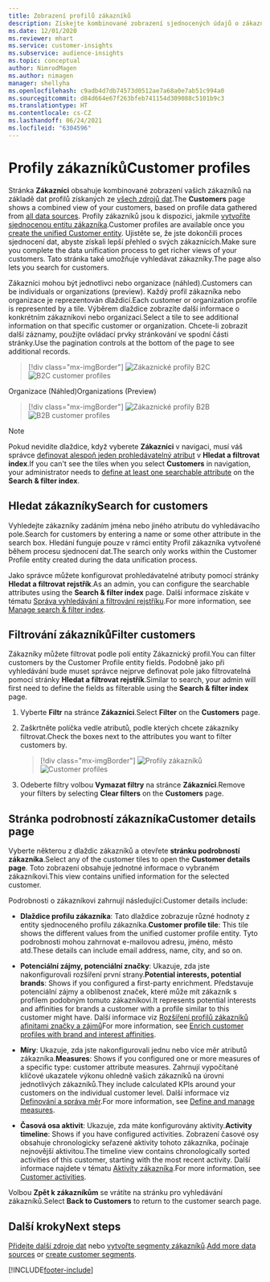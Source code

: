 ```yaml
---
title: Zobrazení profilů zákazníků
description: Získejte kombinované zobrazení sjednocených údajů o zákaznících.
ms.date: 12/01/2020
ms.reviewer: mhart
ms.service: customer-insights
ms.subservice: audience-insights
ms.topic: conceptual
author: NimrodMagen
ms.author: nimagen
manager: shellyha
ms.openlocfilehash: c9adb4d7db74573d0512ae7a68a0e7ab51c994a0
ms.sourcegitcommit: d84d664e67f263bfeb741154d309088c5101b9c3
ms.translationtype: HT
ms.contentlocale: cs-CZ
ms.lasthandoff: 06/24/2021
ms.locfileid: "6304596"
---
```

# <a name="customer-profiles"></a><span data-ttu-id="10d41-103">Profily zákazníků</span><span class="sxs-lookup"><span data-stu-id="10d41-103">Customer profiles</span></span>

<span data-ttu-id="10d41-104">Stránka **Zákazníci** obsahuje kombinované zobrazení vašich zákazníků na základě dat profilů získaných ze [všech zdrojů dat](data-sources.md).</span><span class="sxs-lookup"><span data-stu-id="10d41-104">The **Customers** page shows a combined view of your customers, based on profile data gathered from [all data sources](data-sources.md).</span></span> <span data-ttu-id="10d41-105">Profily zákazníků jsou k dispozici, jakmile [vytvoříte sjednocenou entitu zákazníka](data-unification.md).</span><span class="sxs-lookup"><span data-stu-id="10d41-105">Customer profiles are available once you [create the unified Customer entity](data-unification.md).</span></span> <span data-ttu-id="10d41-106">Ujistěte se, že jste dokončili proces sjednocení dat, abyste získali lepší přehled o svých zákaznících.</span><span class="sxs-lookup"><span data-stu-id="10d41-106">Make sure you complete the data unification process to get richer views of your customers.</span></span> <span data-ttu-id="10d41-107">Tato stránka také umožňuje vyhledávat zákazníky.</span><span class="sxs-lookup"><span data-stu-id="10d41-107">The page also lets you search for customers.</span></span>

<span data-ttu-id="10d41-108">Zákazníci mohou být jednotlivci nebo organizace (náhled).</span><span class="sxs-lookup"><span data-stu-id="10d41-108">Customers can be individuals or organizations (preview).</span></span> <span data-ttu-id="10d41-109">Každý profil zákazníka nebo organizace je reprezentován dlaždicí.</span><span class="sxs-lookup"><span data-stu-id="10d41-109">Each customer or organization profile is represented by a tile.</span></span> <span data-ttu-id="10d41-110">Výběrem dlaždice zobrazíte další informace o konkrétním zákazníkovi nebo organizaci.</span><span class="sxs-lookup"><span data-stu-id="10d41-110">Select a tile to see additional information on that specific customer or organization.</span></span> <span data-ttu-id="10d41-111">Chcete-li zobrazit další záznamy, použijte ovládací prvky stránkování ve spodní části stránky.</span><span class="sxs-lookup"><span data-stu-id="10d41-111">Use the pagination controls at the bottom of the page to see additional records.</span></span>

> [!div class="mx-imgBorder"] 
> <span data-ttu-id="10d41-112">![Zákaznické profily B2C](media/profiles-customers.png "Zákaznické profily B2C")</span><span class="sxs-lookup"><span data-stu-id="10d41-112">![B2C customer profiles](media/profiles-customers.png "B2C customer profiles")</span></span>

<span data-ttu-id="10d41-113">Organizace (Náhled)</span><span class="sxs-lookup"><span data-stu-id="10d41-113">Organizations (Preview)</span></span>
> [!div class="mx-imgBorder"] 
> <span data-ttu-id="10d41-114">![Zákaznické profily B2B](media/profile-customers-b2b.png "Zákaznické profily B2B")</span><span class="sxs-lookup"><span data-stu-id="10d41-114">![B2B customer profiles](media/profile-customers-b2b.png "B2B customer profiles")</span></span>

> [!NOTE]
> <span data-ttu-id="10d41-115">Pokud nevidíte dlaždice, když vyberete **Zákazníci** v navigaci, musí váš správce [definovat alespoň jeden prohledávatelný atribut](search-filter-index.md) v **Hledat a filtrovat index**.</span><span class="sxs-lookup"><span data-stu-id="10d41-115">If you can't see the tiles when you select **Customers** in navigation, your administrator needs to [define at least one searchable attribute](search-filter-index.md) on the **Search & filter index**.</span></span>

## <a name="search-for-customers"></a><span data-ttu-id="10d41-116">Hledat zákazníky</span><span class="sxs-lookup"><span data-stu-id="10d41-116">Search for customers</span></span>

<span data-ttu-id="10d41-117">Vyhledejte zákazníky zadáním jména nebo jiného atributu do vyhledávacího pole.</span><span class="sxs-lookup"><span data-stu-id="10d41-117">Search for customers by entering a name or some other attribute in the search box.</span></span> <span data-ttu-id="10d41-118">Hledání funguje pouze v rámci entity Profil zákazníka vytvořené během procesu sjednocení dat.</span><span class="sxs-lookup"><span data-stu-id="10d41-118">The search only works within the Customer Profile entity created during the data unification process.</span></span>

<span data-ttu-id="10d41-119">Jako správce můžete konfigurovat prohledávatelné atributy pomocí stránky **Hledat a filtrovat rejstřík**.</span><span class="sxs-lookup"><span data-stu-id="10d41-119">As an admin, you can configure the searchable attributes using the **Search & filter index** page.</span></span> <span data-ttu-id="10d41-120">Další informace získáte v tématu [Správa vyhledávání a filtrování rejstříku](search-filter-index.md).</span><span class="sxs-lookup"><span data-stu-id="10d41-120">For more information, see [Manage search & filter index](search-filter-index.md).</span></span>

## <a name="filter-customers"></a><span data-ttu-id="10d41-121">Filtrování zákazníků</span><span class="sxs-lookup"><span data-stu-id="10d41-121">Filter customers</span></span>

<span data-ttu-id="10d41-122">Zákazníky můžete filtrovat podle polí entity Zákaznický profil.</span><span class="sxs-lookup"><span data-stu-id="10d41-122">You can filter customers by the Customer Profile entity fields.</span></span> <span data-ttu-id="10d41-123">Podobně jako při vyhledávání bude muset správce nejprve definovat pole jako filtrovatelná pomocí stránky **Hledat a filtrovat rejstřík**.</span><span class="sxs-lookup"><span data-stu-id="10d41-123">Similar to search, your admin will first need to define the fields as filterable using the **Search & filter index** page.</span></span>

1. <span data-ttu-id="10d41-124">Vyberte **Filtr** na stránce **Zákazníci**.</span><span class="sxs-lookup"><span data-stu-id="10d41-124">Select **Filter** on the **Customers** page.</span></span>

2. <span data-ttu-id="10d41-125">Zaškrtněte políčka vedle atributů, podle kterých chcete zákazníky filtrovat.</span><span class="sxs-lookup"><span data-stu-id="10d41-125">Check the boxes next to the attributes you want to filter customers by.</span></span>

   > [!div class="mx-imgBorder"] 
   > <span data-ttu-id="10d41-126">![Profily zákazníků](media/profiles-customers3.png "Profily zákazníků")</span><span class="sxs-lookup"><span data-stu-id="10d41-126">![Customer profiles](media/profiles-customers3.png "Customer profiles")</span></span>

3. <span data-ttu-id="10d41-127">Odeberte filtry volbou **Vymazat filtry** na stránce **Zákazníci**.</span><span class="sxs-lookup"><span data-stu-id="10d41-127">Remove your filters by selecting **Clear filters** on the **Customers** page.</span></span>

##  <a name="customer-details-page"></a><span data-ttu-id="10d41-128">Stránka podrobností zákazníka</span><span class="sxs-lookup"><span data-stu-id="10d41-128">Customer details page</span></span>

<span data-ttu-id="10d41-129">Vyberte některou z dlaždic zákazníků a otevřete **stránku podrobností zákazníka**.</span><span class="sxs-lookup"><span data-stu-id="10d41-129">Select any of the customer tiles to open the **Customer details page**.</span></span> <span data-ttu-id="10d41-130">Toto zobrazení obsahuje jednotné informace o vybraném zákazníkovi.</span><span class="sxs-lookup"><span data-stu-id="10d41-130">This view contains unified information for the selected customer.</span></span>

<span data-ttu-id="10d41-131">Podrobnosti o zákazníkovi zahrnují následující:</span><span class="sxs-lookup"><span data-stu-id="10d41-131">Customer details include:</span></span>

-   <span data-ttu-id="10d41-132">**Dlaždice profilu zákazníka**: Tato dlaždice zobrazuje různé hodnoty z entity sjednoceného profilu zákazníka.</span><span class="sxs-lookup"><span data-stu-id="10d41-132">**Customer profile tile**: This tile shows the different values from the unified customer profile entity.</span></span> <span data-ttu-id="10d41-133">Tyto podrobnosti mohou zahrnovat e-mailovou adresu, jméno, město atd.</span><span class="sxs-lookup"><span data-stu-id="10d41-133">These details can include email address, name, city, and so on.</span></span> 

-   <span data-ttu-id="10d41-134">**Potenciální zájmy, potenciální značky**: Ukazuje, zda jste nakonfigurovali rozšíření první strany.</span><span class="sxs-lookup"><span data-stu-id="10d41-134">**Potential interests, potential brands**: Shows if you configured a first-party enrichment.</span></span> <span data-ttu-id="10d41-135">Představuje potenciální zájmy a oblíbenost značek, které může mít zákazník s profilem podobným tomuto zákazníkovi.</span><span class="sxs-lookup"><span data-stu-id="10d41-135">It represents potential interests and affinities for brands a customer with a profile similar to this customer might have.</span></span> <span data-ttu-id="10d41-136">Další informace viz [Rozšíření profilů zákazníků afinitami značky a zájmů](enrichment-microsoft.md)</span><span class="sxs-lookup"><span data-stu-id="10d41-136">For more information, see [Enrich customer profiles with brand and interest affinities](enrichment-microsoft.md).</span></span>

-   <span data-ttu-id="10d41-137">**Míry**: Ukazuje, zda jste nakonfigurovali jednu nebo více měr atributů zákazníka.</span><span class="sxs-lookup"><span data-stu-id="10d41-137">**Measures**: Shows if you configured one or more measures of a specific type: customer attribute measures.</span></span> <span data-ttu-id="10d41-138">Zahrnují vypočítané klíčové ukazatele výkonu ohledně vašich zákazníků na úrovni jednotlivých zákazníků.</span><span class="sxs-lookup"><span data-stu-id="10d41-138">They include calculated KPIs around your customers on the individual customer level.</span></span> <span data-ttu-id="10d41-139">Další informace viz [Definování a správa měr](measures.md).</span><span class="sxs-lookup"><span data-stu-id="10d41-139">For more information, see [Define and manage measures](measures.md).</span></span>

-   <span data-ttu-id="10d41-140">**Časová osa aktivit**: Ukazuje, zda máte konfigurovány aktivity.</span><span class="sxs-lookup"><span data-stu-id="10d41-140">**Activity timeline**: Shows if you have configured activities.</span></span> <span data-ttu-id="10d41-141">Zobrazení časové osy obsahuje chronologicky seřazené aktivity tohoto zákazníka, počínaje nejnovější aktivitou.</span><span class="sxs-lookup"><span data-stu-id="10d41-141">The timeline view contains chronologically sorted activities of this customer, starting with the most recent activity.</span></span> <span data-ttu-id="10d41-142">Další informace najdete v tématu [Aktivity zákazníka](activities.md).</span><span class="sxs-lookup"><span data-stu-id="10d41-142">For more information, see [Customer activities](activities.md).</span></span>

<span data-ttu-id="10d41-143">Volbou **Zpět k zákazníkům** se vrátíte na stránku pro vyhledávání zákazníků.</span><span class="sxs-lookup"><span data-stu-id="10d41-143">Select **Back to Customers** to return to the customer search page.</span></span>

## <a name="next-steps"></a><span data-ttu-id="10d41-144">Další kroky</span><span class="sxs-lookup"><span data-stu-id="10d41-144">Next steps</span></span>

<span data-ttu-id="10d41-145">[Přidejte další zdroje dat](data-sources.md) nebo [vytvořte segmenty zákazníků](segments.md).</span><span class="sxs-lookup"><span data-stu-id="10d41-145">[Add more data sources](data-sources.md) or [create customer segments](segments.md).</span></span>


[!INCLUDE[footer-include](../includes/footer-banner.md)]
